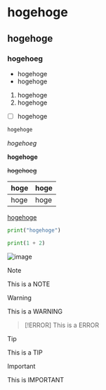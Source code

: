 # hogehoge

## hogehoge 

### hogehoeg

- hogehoge
- hogehoge

1. hogehoge
2. hogehoge

- [ ] hogehoge

```md
hogehoge
```

*hogehoeg*

**hogehoge**

~~hogehoeg~~

|hoge|hoge|
|---|---|
|hoge|hoge

[hogehoge](hogehoge)

```python
print("hogehoge")

print(1 + 2)
```

![image](https://user-images.githubusercontent.com/22090116/59900573-ac82b180-9433-11e9-85ff-f9925ecf6751.png)

> [!NOTE]
> This is a NOTE

> [!WARNING]
> This is a WARNING

> [!ERROR]
> This is a ERROR

> [!TIP]
> This is a TIP

> [!IMPORTANT]
> This is IMPORTANT
